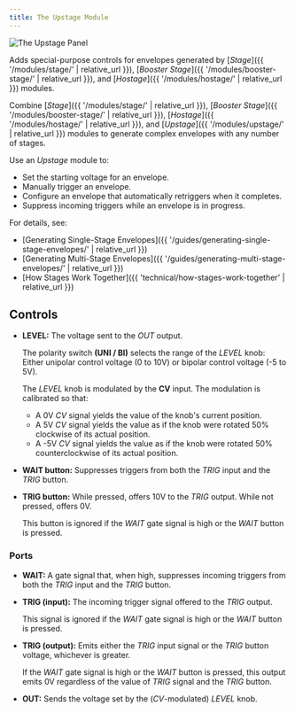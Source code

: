 ```yaml
---
title: The Upstage Module
---
```

<img class="panel" src="panel.svg" alt="The Upstage Panel" />

Adds special-purpose controls
for envelopes generated by
[_Stage_]({{ '/modules/stage/' | relative_url }}),
[_Booster Stage_]({{ '/modules/booster-stage/' | relative_url }}),
and
[_Hostage_]({{ '/modules/hostage/' | relative_url }})
modules.

Combine
[_Stage_]({{ '/modules/stage/' | relative_url }}),
[_Booster Stage_]({{ '/modules/booster-stage/' | relative_url }}),
[_Hostage_]({{ '/modules/hostage/' | relative_url }}),
and [_Upstage_]({{ '/modules/upstage/' | relative_url }})
modules
to generate complex envelopes
with any number of stages.

Use an _Upstage_ module to:

- Set the starting voltage for an envelope.
- Manually trigger an envelope.
- Configure an envelope that automatically retriggers when it completes.
- Suppress incoming triggers while an envelope is in progress.

For details, see:

- [Generating Single-Stage Envelopes]({{ '/guides/generating-single-stage-envelopes/' | relative_url }})
- [Generating Multi-Stage Envelopes]({{ '/guides/generating-multi-stage-envelopes/' | relative_url }})
- [How Stages Work Together]({{ 'technical/how-stages-work-together' | relative_url }})

## Controls

- **LEVEL:**
    The voltage sent to the _OUT_ output.

    The polarity switch **(UNI / BI)**
    selects the range of the _LEVEL_ knob:
    Either unipolar control voltage (0 to 10V)
    or bipolar control voltage (-5 to 5V).

    The _LEVEL_ knob is modulated by the **CV** input.
    The modulation is calibrated so that:
    - A 0V _CV_ signal yields the value
        of the knob's current position.
    - A 5V _CV_ signal yields the value
        as if the knob were rotated 50%
        clockwise
        of its actual position.
    - A -5V _CV_ signal yields the value
        as if the knob were rotated 50%
        counterclockwise
        of its actual position.

- **WAIT button:**
    Suppresses triggers
    from both the _TRIG_ input and the _TRIG_ button.

- **TRIG button:**
    While pressed,
    offers 10V to the _TRIG_ output.
    While not pressed, offers 0V.

    This button is ignored
    if the _WAIT_ gate signal is high
    or the _WAIT_ button is pressed.

### Ports

- **WAIT:**
    A gate signal that, when high,
    suppresses incoming triggers
    from both the _TRIG_ input and the _TRIG_ button.

- **TRIG (input):**
    The incoming trigger signal
    offered to the _TRIG_ output.

    This signal is ignored
    if the _WAIT_ gate signal is high
    or the _WAIT_ button is pressed.

- **TRIG (output):**
    Emits either the _TRIG_ input signal
    or the _TRIG_ button voltage,
    whichever is greater.

    If the _WAIT_ gate signal is high
    or the _WAIT_ button is pressed,
    this output emits 0V
    regardless of the value of
    _TRIG_ signal and the _TRIG_ button.

- **OUT:**
    Sends the voltage set by the (_CV_-modulated) _LEVEL_ knob.
